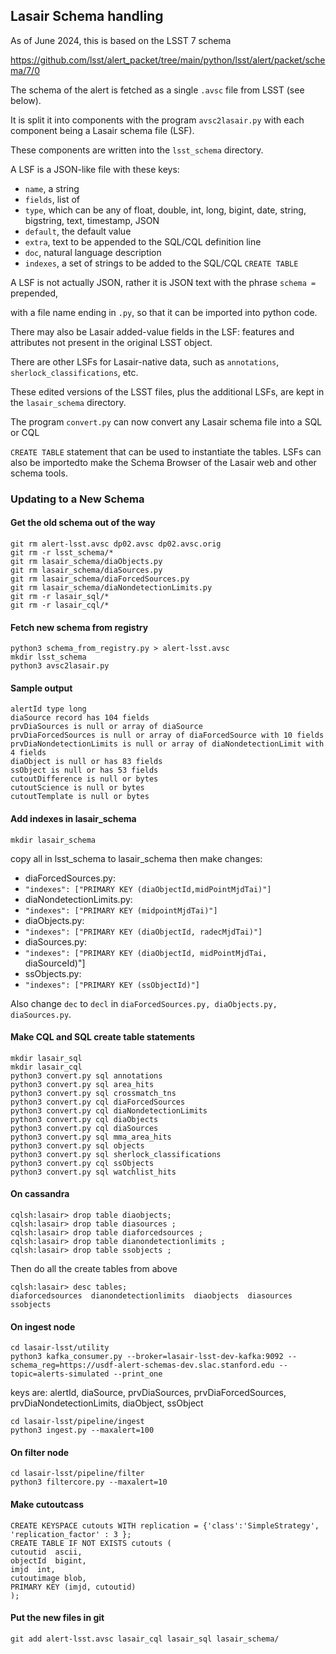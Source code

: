 ## Lasair Schema handling
As of June 2024, this is based on the LSST 7 schema

https://github.com/lsst/alert_packet/tree/main/python/lsst/alert/packet/schema/7/0

The schema of the alert is fetched as a single `.avsc` file from LSST (see below).

It is split it into components with the program `avsc2lasair.py`
with each component being a Lasair schema file (LSF).

These components are written into the `lsst_schema` directory.

A LSF is a JSON-like file with these keys:
- `name`, a string
- `fields`, list of
- `type`, which can be any of float, double, int, long, bigint, date, string, bigstring, text, timestamp, JSON
- `default`, the default value
- `extra`, text to be appended to the SQL/CQL definition line
- `doc`, natural language description
- `indexes`, a set of strings to be added to the SQL/CQL `CREATE TABLE`

A LSF is not actually JSON, rather it is JSON text with the phrase `schema = ` prepended,

with a file name ending in `.py`, so that it can be imported into python code.

There may also be Lasair added-value fields in the LSF: features and attributes not present in the original LSST object.

There are other LSFs for Lasair-native data, such as `annotations`, `sherlock_classifications`, etc.

These edited versions of the LSST files, plus the additional LSFs, are kept in the `lasair_schema` directory.

The program `convert.py` can now convert any Lasair schema file into a SQL or CQL

`CREATE TABLE` statement that can be used to instantiate the tables. LSFs can also be importedto make the Schema Browser of the Lasair web and other schema tools.  

### Updating to a New Schema
#### Get the old schema out of the way
```
git rm alert-lsst.avsc dp02.avsc dp02.avsc.orig
git rm -r lsst_schema/*
git rm lasair_schema/diaObjects.py
git rm lasair_schema/diaSources.py
git rm lasair_schema/diaForcedSources.py
git rm lasair_schema/diaNondetectionLimits.py
git rm -r lasair_sql/*
git rm -r lasair_cql/*
```
#### Fetch new schema from registry
```
python3 schema_from_registry.py > alert-lsst.avsc
mkdir lsst_schema
python3 avsc2lasair.py
```
#### Sample output
```
alertId type long
diaSource record has 104 fields
prvDiaSources is null or array of diaSource
prvDiaForcedSources is null or array of diaForcedSource with 10 fields
prvDiaNondetectionLimits is null or array of diaNondetectionLimit with 4 fields
diaObject is null or has 83 fields
ssObject is null or has 53 fields
cutoutDifference is null or bytes
cutoutScience is null or bytes
cutoutTemplate is null or bytes
```
#### Add indexes in lasair_schema
```
mkdir lasair_schema
```
copy all in lsst_schema to lasair_schema then make changes:
- diaForcedSources.py: 
- `"indexes": ["PRIMARY KEY (diaObjectId,midPointMjdTai)"]`
- diaNondetectionLimits.py: 
- `"indexes": ["PRIMARY KEY (midpointMjdTai)"]`
- diaObjects.py: 
- `"indexes": ["PRIMARY KEY (diaObjectId, radecMjdTai)"]`
- diaSources.py: 
- `"indexes": ["PRIMARY KEY (diaObjectId, midPointMjdTai, `diaSourceId)"]
- ssObjects.py: 
- `"indexes": ["PRIMARY KEY (ssObjectId)"]`

Also change `dec` to `decl` in `diaForcedSources.py, diaObjects.py, diaSources.py`.

#### Make CQL and SQL create table statements
```
mkdir lasair_sql
mkdir lasair_cql
python3 convert.py sql annotations
python3 convert.py sql area_hits
python3 convert.py sql crossmatch_tns
python3 convert.py cql diaForcedSources
python3 convert.py cql diaNondetectionLimits
python3 convert.py cql diaObjects
python3 convert.py cql diaSources
python3 convert.py sql mma_area_hits
python3 convert.py sql objects
python3 convert.py sql sherlock_classifications
python3 convert.py cql ssObjects
python3 convert.py sql watchlist_hits
```
#### On cassandra
```
cqlsh:lasair> drop table diaobjects;
cqlsh:lasair> drop table diasources ;
cqlsh:lasair> drop table diaforcedsources ;
cqlsh:lasair> drop table dianondetectionlimits ;
cqlsh:lasair> drop table ssobjects ;
```
Then do all the create tables from above
```
cqlsh:lasair> desc tables;
diaforcedsources  dianondetectionlimits  diaobjects  diasources  ssobjects
```
#### On ingest node
```
cd lasair-lsst/utility
python3 kafka_consumer.py --broker=lasair-lsst-dev-kafka:9092 --schema_reg=https://usdf-alert-schemas-dev.slac.stanford.edu --topic=alerts-simulated --print_one
```
keys are: alertId, diaSource, prvDiaSources, prvDiaForcedSources, prvDiaNondetectionLimits, diaObject, ssObject
```
cd lasair-lsst/pipeline/ingest
python3 ingest.py --maxalert=100
```
#### On filter node
```
cd lasair-lsst/pipeline/filter
python3 filtercore.py --maxalert=10
```
#### Make cutoutcass
```
CREATE KEYSPACE cutouts WITH replication = {'class':'SimpleStrategy', 'replication_factor' : 3 };
CREATE TABLE IF NOT EXISTS cutouts (
cutoutid  ascii,
objectId  bigint,
imjd  int,
cutoutimage blob,
PRIMARY KEY (imjd, cutoutid)
);
```
#### Put the new files in git
```
git add alert-lsst.avsc lasair_cql lasair_sql lasair_schema/
```

